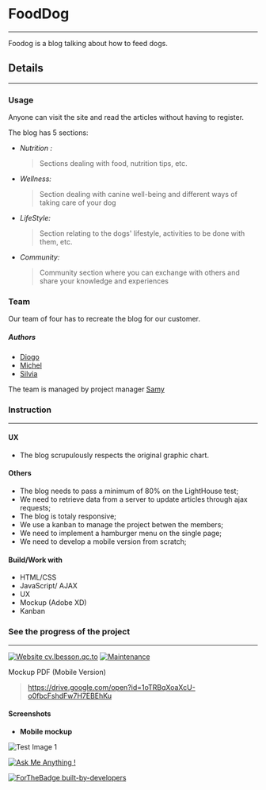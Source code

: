 # FoodDog
---

Foodog is a blog talking about how to feed dogs.

## Details
---

### Usage

Anyone can visit the site and read the articles without having to register.

The blog has 5 sections:

- *Nutrition :*

	> Sections dealing with food, nutrition tips, etc.

- *Wellness:*

	> Section dealing with canine well-being and different ways of taking care of your dog

- *LifeStyle:*

	> Section relating to the dogs' lifestyle, activities to be done with them, etc.

- *Community:*

	> Community section where you can exchange with others and share your knowledge and experiences

### Team

 Our team of four has to recreate the blog for our customer.

##### Authors

 - [Diogo](https://github.com/DiogoMaMartins)
 - [Michel](https://github.com/MDE86)
 - [Silvia](https://github.com/Bosi3)

 The team is managed by project manager [Samy](https://github.com/aggads)

### Instruction
---

#### UX

- The blog scrupulously respects the original graphic chart.

#### Others

 - The blog needs to pass a minimum of 80% on the LightHouse test;
 - We need to retrieve data from a server to update articles through ajax requests;
 - The blog is totaly responsive;
 - We use a kanban to manage the project betwen the members;
 - We need to implement a hamburger menu on the single page;
 - We need to develop a mobile version from scratch;

#### Build/Work with

* HTML/CSS
* JavaScript/ AJAX
* UX
* Mockup (Adobe XD)
* Kanban

### See the progress of the project
---

[![Website cv.lbesson.qc.to](https://img.shields.io/website-up-down-green-red/http/cv.lbesson.qc.to.svg)](https://aggads.github.io/FoodDog/)  [![Maintenance](https://img.shields.io/badge/Maintained%3F-yes-green.svg)](https://aggads.github.io/FoodDog/)




Mockup PDF (Mobile Version)

> https://drive.google.com/open?id=1oTRBqXoaXcU-o0fbcFshdFw7H7EBEhKu



#### Screenshots

* **Mobile mockup**

![Test Image 1](http://image.noelshack.com/fichiers/2018/46/3/1542203702-capture.png)




[![Ask Me Anything !](https://img.shields.io/badge/Ask%20me-anything-1abc9c.svg)](https://aggads.github.io/FoodDog/)




[![ForTheBadge built-by-developers](http://ForTheBadge.com/images/badges/built-by-developers.svg)](https://www.linkedin.com/in/samy-aggad-it/)
